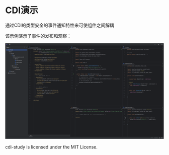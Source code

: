 # CDI演示

通过CDI的类型安全的事件通知特性来可使组件之间解耦

该示例演示了事件的发布和观察：

![project](src/main/resources/META-INF/cdi.png)

cdi-study is licensed under the MIT License.
